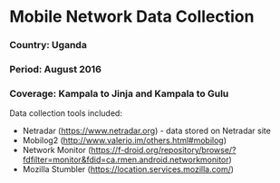 # Mobile Network Data Collection
### Country: Uganda
### Period: August 2016
### Coverage: Kampala to Jinja and Kampala to Gulu

Data collection tools included:

* Netradar (https://www.netradar.org) - data stored on Netradar site
* Mobilog2 (http://www.valerio.im/others.html#mobilog)
* Network Monitor (https://f-droid.org/repository/browse/?fdfilter=monitor&fdid=ca.rmen.android.networkmonitor)
* Mozilla Stumbler (https://location.services.mozilla.com/)

